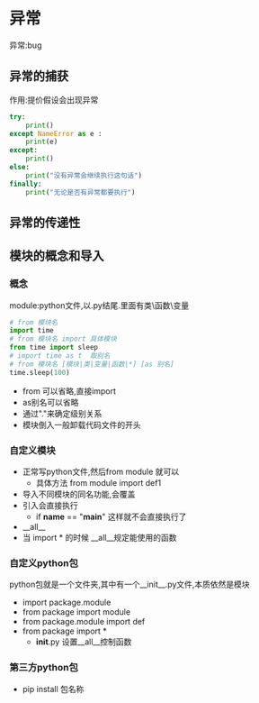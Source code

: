 # 异常
异常:bug
## 异常的捕获
作用:提价假设会出现异常
```python
try:
    print()
except NameError as e :
    print(e)
except:
    print()
else:
    print("没有异常会继续执行这句话")
finally:
    print("无论是否有异常都要执行")
```
## 异常的传递性
 
## 模块的概念和导入
### 概念
module:python文件,以.py结尾.里面有类\函数\变量

```python
# from 模块名
import time
# from 模块名 import 具体模块
from time import sleep
# import time as t  取别名
# from 模块名 [模块|类|变量|函数|*] [as 别名]
time.sleep(100)
```
* from 可以省略,直接import
* as别名可以省略
* 通过"."来确定级别关系
* 模块倒入一般卸载代码文件的开头
### 自定义模块
* 正常写python文件,然后from module 就可以
  * 具体方法 from module import def1
* 导入不同模块的同名功能,会覆盖
* 引入会直接执行
  * if __name__ == "__main__" 这样就不会直接执行了
*  \_\_all__ 
  * 当 import * 的时候 __all__规定能使用的函数
### 自定义python包
python包就是一个文件夹,其中有一个__init__.py文件,本质依然是模块
* import package.module
* from package import module
* from package.module import def
* from package import *
  * __init__.py 设置__all__控制函数
### 第三方python包
* pip install 包名称